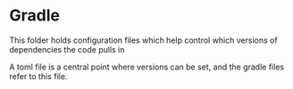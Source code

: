 # Gradle

This folder holds configuration files which help control which versions of dependencies the code
pulls in

A toml file is a central point where versions can be set, and the gradle files refer to this
file.
